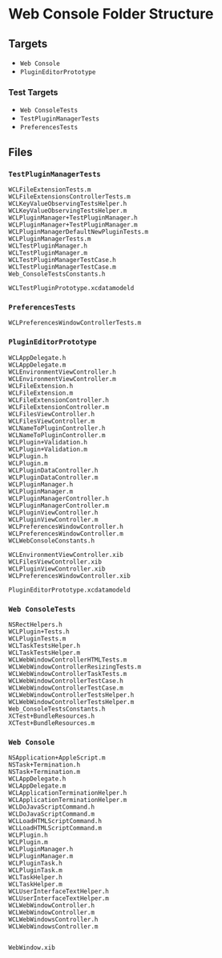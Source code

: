 # Web Console Folder Structure

## Targets

- `Web Console`
- `PluginEditorPrototype`

### Test Targets

- `Web ConsoleTests`
- `TestPluginManagerTests`
- `PreferencesTests`

## Files

### `TestPluginManagerTests`

	WCLFileExtensionTests.m
	WCLFileExtensionsControllerTests.m
	WCLKeyValueObservingTestsHelper.h
	WCLKeyValueObservingTestsHelper.m
	WCLPluginManager+TestPluginManager.h
	WCLPluginManager+TestPluginManager.m
	WCLPluginManagerDefaultNewPluginTests.m
	WCLPluginManagerTests.m
	WCLTestPluginManager.h
	WCLTestPluginManager.m
	WCLTestPluginManagerTestCase.h
	WCLTestPluginManagerTestCase.m
	Web_ConsoleTestsConstants.h

	WCLTestPluginPrototype.xcdatamodeld

### `PreferencesTests`

	WCLPreferencesWindowControllerTests.m

### `PluginEditorPrototype`

	WCLAppDelegate.h
	WCLAppDelegate.m
	WCLEnvironmentViewController.h
	WCLEnvironmentViewController.m
	WCLFileExtension.h
	WCLFileExtension.m
	WCLFileExtensionController.h
	WCLFileExtensionController.m
	WCLFilesViewController.h
	WCLFilesViewController.m
	WCLNameToPluginController.h
	WCLNameToPluginController.m
	WCLPlugin+Validation.h
	WCLPlugin+Validation.m
	WCLPlugin.h
	WCLPlugin.m
	WCLPluginDataController.h
	WCLPluginDataController.m
	WCLPluginManager.h
	WCLPluginManager.m
	WCLPluginManagerController.h
	WCLPluginManagerController.m
	WCLPluginViewController.h
	WCLPluginViewController.m
	WCLPreferencesWindowController.h
	WCLPreferencesWindowController.m
	WCLWebConsoleConstants.h

	WCLEnvironmentViewController.xib
	WCLFilesViewController.xib
	WCLPluginViewController.xib
	WCLPreferencesWindowController.xib

	PluginEditorPrototype.xcdatamodeld

### `Web ConsoleTests`

	NSRectHelpers.h
	WCLPlugin+Tests.h
	WCLPluginTests.m
	WCLTaskTestsHelper.h
	WCLTaskTestsHelper.m
	WCLWebWindowControllerHTMLTests.m
	WCLWebWindowControllerResizingTests.m
	WCLWebWindowControllerTaskTests.m
	WCLWebWindowControllerTestCase.h
	WCLWebWindowControllerTestCase.m
	WCLWebWindowControllerTestsHelper.h
	WCLWebWindowControllerTestsHelper.m
	Web_ConsoleTestsConstants.h
	XCTest+BundleResources.h
	XCTest+BundleResources.m

### `Web Console`

	NSApplication+AppleScript.m
	NSTask+Termination.h
	NSTask+Termination.m
	WCLAppDelegate.h
	WCLAppDelegate.m
	WCLApplicationTerminationHelper.h
	WCLApplicationTerminationHelper.m
	WCLDoJavaScriptCommand.h
	WCLDoJavaScriptCommand.m
	WCLLoadHTMLScriptCommand.h
	WCLLoadHTMLScriptCommand.m
	WCLPlugin.h
	WCLPlugin.m
	WCLPluginManager.h
	WCLPluginManager.m
	WCLPluginTask.h
	WCLPluginTask.m
	WCLTaskHelper.h
	WCLTaskHelper.m
	WCLUserInterfaceTextHelper.h
	WCLUserInterfaceTextHelper.m
	WCLWebWindowController.h
	WCLWebWindowController.m
	WCLWebWindowsController.h
	WCLWebWindowsController.m


	WebWindow.xib

